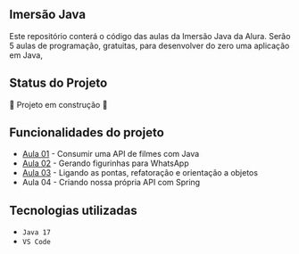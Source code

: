 ## Imersão Java

Este repositório conterá o código das aulas da Imersão Java da Alura.
Serão 5 aulas de programação, gratuitas, para desenvolver do zero uma aplicação em Java, 

## Status do Projeto
🚧 Projeto em construção 🚧

## Funcionalidades do projeto

- [Aula 01](https://github.com/olgajuanne/ALURA-STICKERS) - Consumir uma API de filmes com Java 
- [Aula 02](https://github.com/olgajuanne/ALURA-STICKERS) - Gerando figurinhas para WhatsApp
- [Aula 03](https://github.com/olgajuanne/ALURA-STICKERS) - Ligando as pontas, refatoração e orientação a objetos
- Aula 04 - Criando nossa própria API com Spring

## Tecnologias utilizadas
- `Java 17`
- `VS Code`


